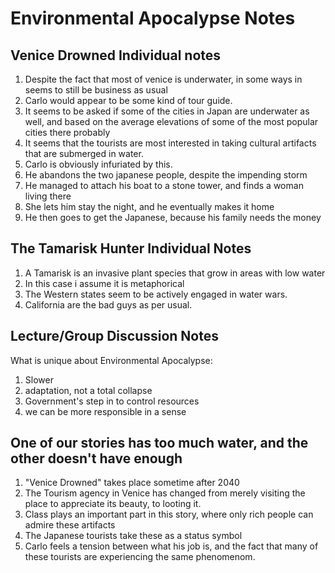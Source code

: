 # Environmental Apocalypse Notes
## Venice Drowned Individual notes
1. Despite the fact that most of venice is underwater, in some ways in seems to still be business as usual
2. Carlo would appear to be some kind of tour guide.
3. It seems to be asked if some of the cities in Japan are underwater as well, and based on the average elevations of some of the most popular cities there probably
4. It seems that the tourists are most interested in taking cultural artifacts that are submerged in water.
5. Carlo is obviously infuriated by this.
6. He abandons the two japanese people, despite the impending storm
7. He managed to attach his boat to a stone tower, and finds a woman living there
8. She lets him stay the night, and he eventually makes it home
9. He then goes to get the Japanese, because his family needs the money
## The Tamarisk Hunter Individual Notes
1. A Tamarisk is an invasive plant species that grow in areas with low water
2. In this case i assume it is metaphorical
3. The Western states seem to be actively engaged in water wars.
4. California are the bad guys as per usual.


## Lecture/Group Discussion Notes
What is unique about Environmental Apocalypse:
1. Slower
2. adaptation, not a total collapse
3. Government's step in to control resources
4. we can be more responsible in a sense
## One of our stories has too much water, and the other doesn't have enough
1. "Venice Drowned" takes place sometime after 2040
2. The Tourism agency in Venice has changed from merely visiting the place to appreciate its beauty, to looting it.
3. Class plays an important part in this story, where only rich people can admire these artifacts
4. The Japanese tourists take these as a status symbol
5. Carlo feels a tension between what his job is, and the fact that many of these tourists are experiencing the same phenomenom.
